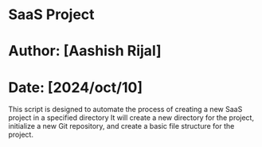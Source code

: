 # SaaS Project
# Author: [Aashish Rijal]
# Date: [2024/oct/10]
 This script is designed to automate the process of creating a new SaaS project in a specified directory
 It will create a new directory for the project, initialize a new Git repository, and create a
 basic file structure for the project.

